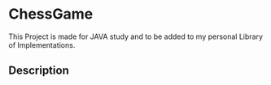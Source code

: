 # ChessGame
This Project is made for JAVA study and to be added to my personal Library of Implementations.

##  Description 
